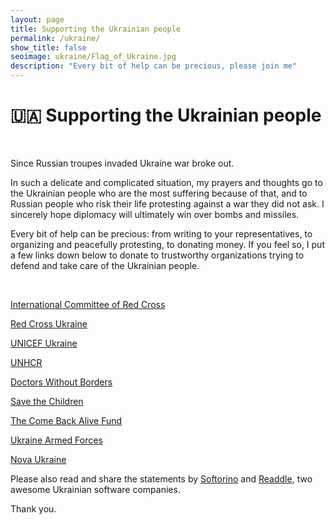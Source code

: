 ```yaml
---
layout: page
title: Supporting the Ukrainian people
permalink: /ukraine/
show_title: false
seoimage: ukraine/Flag_of_Ukraine.jpg
description: "Every bit of help can be precious, please join me"
---
```


# 🇺🇦 Supporting the Ukrainian people

<br>

Since Russian troupes invaded Ukraine war broke out.

In such a delicate and complicated situation, my prayers and thoughts go to the Ukrainian people who are the most suffering because of that, and to Russian people who risk their life protesting against a war they did not ask. I sincerely hope diplomacy will ultimately win over bombs and missiles.

Every bit of help can be precious: from writing to your representatives, to organizing and peacefully protesting, to donating money. If you feel so, I put a few links down below to donate to trustworthy organizations trying to defend and take care of the Ukrainian people.

<br>

[International Committee of Red Cross](https://www.icrc.org/en/where-we-work/europe-central-asia/ukraine)

[Red Cross Ukraine](https://donate.redcrossredcrescent.org/ua/donate/~my-donation?_cv=1)

[UNICEF Ukraine](https://www.unicef.org/ukraine/en)

[UNHCR](https://www.unhcr.org/news/briefing/2022/3/621deda74/unhcr-mobilizing-aid-forcibly-displaced-ukraine-neighbouring-countries.html)

[Doctors Without Borders](https://www.doctorswithoutborders.org/what-we-do/countries/ukraine)

[Save the Children](https://www.savethechildren.org/)

[The Come Back Alive Fund](https://www.comebackalive.in.ua/)

[Ukraine Armed Forces](https://bank.gov.ua/en/news/all/natsionalniy-bank-vidkriv-spetsrahunok-dlya-zboru-koshtiv-na-potrebi-armiyi)

[Nova Ukraine](https://novaukraine.org/)

Please also read and share the statements by [Softorino](https://softorino.com/softorino-on-ukraine/) and [Readdle](https://readdle.com/stand-with-ukraine), two awesome Ukrainian software companies.

Thank you.
